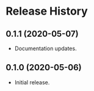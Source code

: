 Release History
===============

0.1.1 (2020-05-07)
------------------

- Documentation updates.


0.1.0 (2020-05-06)
------------------

-   Initial release.

